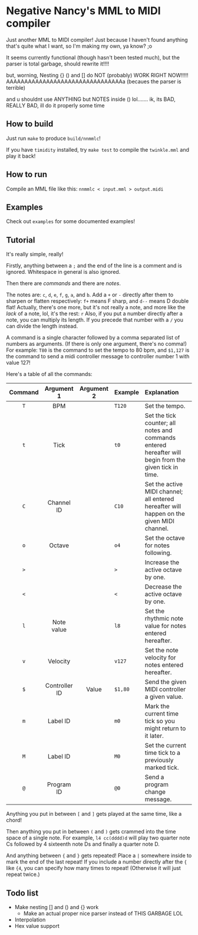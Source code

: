 # Negative Nancy's MML to MIDI compiler

Just another MML to MIDI compiler!  Just because I haven't found anything that's quite what I want, so I'm making my own, ya know? ;o

It seems currently functional (though hasn't been tested much), but the parser is total garbage, should rewrite it!!!!

but, worning, Nesting {} () and [] do NOT (probably) WORK RIGHT NOW!!!!! AAAAAAAAAAAAAAAAAAAAAAAAAAAAAAAAa (becaues the parser is terrible)

and u shouldnt use ANYTHING but NOTES inside () lol....... ik, its BAD, REALLY BAD, ill do it properly some time

## How to build

Just run `make` to produce `build/nnmmlc`!

If you have `timidity` installed, try `make test` to compile the `twinkle.mml` and play it back!

## How to run

Compile an MML file like this: `nnmmlc < input.mml > output.midi`

## Examples

Check out `examples` for some documented examples!

## Tutorial

It's really simple, really!

Firstly, anything between a `;` and the end of the line is a comment and is ignored.
Whitespace in general is also ignored.

Then there are *commands* and there are *notes*.

The notes are: `c`, `d`, `e`, `f`, `g`, `a`, and `b`. Add a `+` or `-` directly after them to sharpen or flatten respectively: `f+` means F sharp, and `d--` means D double flat!
Actually, there's one more, but it's not really a note, and more like the *lack* of a note, lol, it's the rest: `r`
Also, if you put a number directly after a note, you can multiply its length. If you precede that number with a `/` you can divide the length instead.

A command is a single character followed by a comma separated list of numbers as arguments. (If there is only one argument, there's no comma!) For example: `T80` is the command to set the tempo to 80 bpm, and `$1,127` is the command to send a midi controller message to controller number 1 with value 127!

Here's a table of all the commands:

| Command | Argument 1    | Argument 2 | Example | Explanation                                                                                            |
|:-------:|:-------------:|:----------:|:--------|:-------------------------------------------------------------------------------------------------------|
| `T`     | BPM           |            | `T120`  | Set the tempo.                                                                                         |
| `t`     | Tick          |            | `t0`    | Set the tick counter; all notes and commands entered hereafter will begin from the given tick in time. |
| `C`     | Channel ID    |            | `C10`   | Set the active MIDI channel; all entered hereafter will happen on the given MIDI channel.              |
| `o`     | Octave        |            | `o4`    | Set the octave for notes following.                                                                    |
| `>`     |               |            | `>`     | Increase the active octave by one.                                                                     |
| `<`     |               |            | `<`     | Decrease the active octave by one.                                                                     |
| `l`     | Note value    |            | `l8`    | Set the rhythmic note value for notes entered hereafter.                                               |
| `v`     | Velocity      |            | `v127`  | Set the note velocity for notes entered hereafter.                                                     |
| `$`     | Controller ID | Value      | `$1,80` | Send the given MIDI controller a given value.                                                          |
| `m`     | Label ID      |            | `m0`    | Mark the current time tick so you might return to it later.                                            |
| `M`     | Label ID      |            | `M0`    | Set the current time tick to a previously marked tick.                                                 |
| `@`     | Program ID    |            | `@0`    | Send a program change message.                                                                         |

Anything you put in between `[` and `]` gets played at the same time, like a chord!

Then anything you put in between `(` and `)` gets crammed into the time space of a single note. For example, `l4 cc(dddd)d` will play two quarter note Cs followed by 4 sixteenth note Ds and finally a quarter note D.

And anything between `{` and `}` gets repeated! Place a `|` somewhere inside to mark the end of the last repeat! If you include a number directly after the `{` like `{4`, you can specify how many times to repeat! (Otherwise it will just repeat twice.)

## Todo list

- Make nesting [] and () and {} work
    - Make an actual proper nice parser instead of THIS GARBAGE LOL
- Interpolation
- Hex value support
